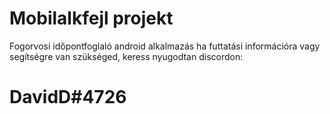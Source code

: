 # Mobilalkfejl projekt
Fogorvosi időpontfoglaló android alkalmazás ha futtatási információra vagy segítségre van szükséged, keress nyugodtan discordon:
# DavidD#4726
